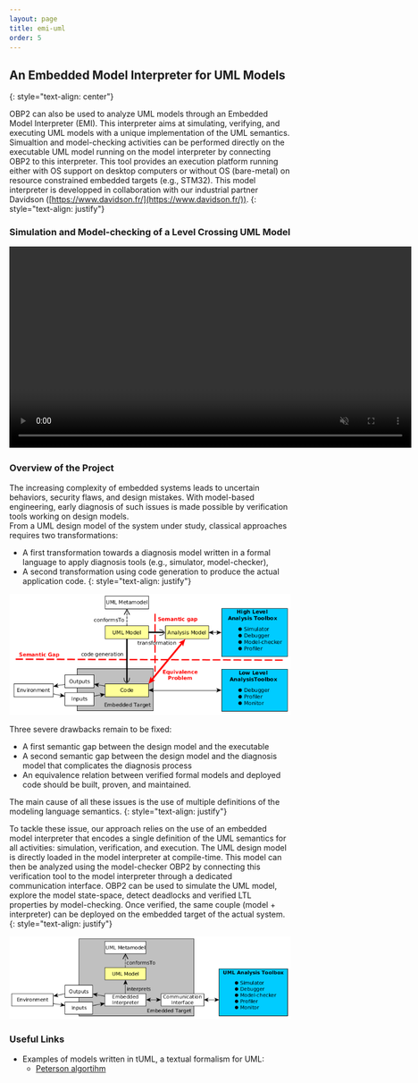 ```yaml
---
layout: page
title: emi-uml
order: 5
---
```


## An Embedded Model Interpreter for UML Models
{: style="text-align: center"}

OBP2 can also be used to analyze UML models through an Embedded Model Interpreter (EMI).
This interpreter aims at simulating, verifying, and executing UML models with a unique implementation of the UML semantics. Simualtion and model-checking activities can be performed directly on the executable UML model running on the model interpreter by connecting OBP2 to this interpreter.
This tool provides an execution platform running either with OS support on desktop computers or without OS (bare-metal) on resource constrained embedded targets (e.g., STM32). This model interpreter is developped in collaboration with our industrial partner Davidson ([https://www.davidson.fr/](https://www.davidson.fr/)).
{: style="text-align: justify"}

### Simulation and Model-checking of a Level Crossing UML Model

<video src="/assets/videos/plug_obp_emi.mp4" width="720px" autoplay loop muted playsinline class="center-image"></video>

### Overview of the Project

The increasing complexity of embedded systems leads to uncertain behaviors, security flaws, and design mistakes. With model-based engineering, early diagnosis of such issues is made possible by verification tools working on design models.  
From a UML design model of the system under study, classical approaches requires two transformations:
* A first transformation towards a diagnosis model written in a formal language to apply diagnosis tools (e.g., simulator, model-checker),
* A second transformation using code generation to produce the actual application code.
{: style="text-align: justify"}

![Schema of the classical approach used to analyze and execute UML models](/images/bare-metal-uml/uml_interpretation_schema_classical_approach.png)

Three severe drawbacks remain to be fixed:
* A first semantic gap between the design model and the executable
* A second semantic gap between the design model and the diagnosis model that complicates the diagnosis process
* An equivalence relation between verified formal models and deployed code should be built, proven, and maintained.

The main cause of all these issues is the use of multiple definitions of the modeling language semantics.
{: style="text-align: justify"}

To tackle these issue, our approach relies on the use of an embedded model interpreter that encodes a single definition of the UML semantics for all activities: simulation, verification, and execution.
The UML design model is directly loaded in the model interpreter at compile-time.
This model can then be analyzed using the model-checker OBP2 by connecting this verification tool to the model interpreter through a dedicated communication interface.
OBP2 can be used to simulate the UML model, explore the model state-space, detect deadlocks and verified LTL properties by model-checking.
Once verified, the same couple (model + interpreter) can be deployed on the embedded target of the actual system.
{: style="text-align: justify"}

![Schema of our approach used to analyze and execute UML models](/images/bare-metal-uml/uml_interpretation_schema_our_approach.png)

### Useful Links

* Examples of models written in tUML, a textual formalism for UML:
  * [Peterson algortihm](/assets/docs/AliceBobPeterson.tuml)
